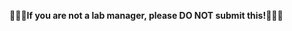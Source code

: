 &#x1F499;&#x1F499;&#x1F499;**If you are not a lab manager, please DO NOT submit this!**&#x1F499;&#x1F499;&#x1F499;